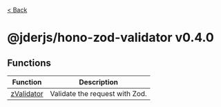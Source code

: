 [< Back](./../../README.md)

# @jderjs/hono-zod-validator v0.4.0

## Functions

| Function | Description |
| ------ | ------ |
| [zValidator](functions/zValidator.md) | Validate the request with Zod. |
